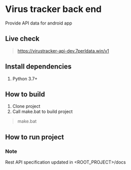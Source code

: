 # Virus tracker back end

Provide API data for android app

## Live check
> https://virustracker-api-dev.7perldata.win/v1

## Install dependencies
1. Python 3.7+

## How to build
1. Clone project
2. Call make.bat to build project
> make.bat

## How to run project

### Note
Rest API specification updated in <ROOT_PROJECT>/docs
###
